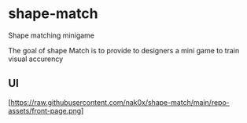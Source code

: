 # shape-match
Shape matching minigame

The goal of shape Match is to provide to designers a mini game to train visual accurency

## UI

[https://raw.githubusercontent.com/nak0x/shape-match/main/repo-assets/front-page.png]